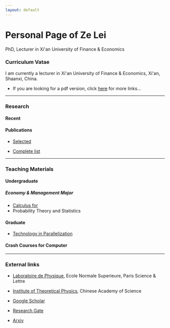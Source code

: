 ```yaml
---
layout: default
---
```


# Personal Page of Ze Lei

PhD, Lecturer in Xi'an University of Finance & Economics

### Curriculum Vatae

I am currently a lecturer in Xi'an University of Finance & Economics, Xi'an, Shaanxi, China.

- If you are looking for a pdf version, click [here](https://leizelaser.github.io/CV) for more links...

------

### Research

#### Recent


#### Publications
- [Selected ](https://leizelaser.github.io/Publications/Select)

- [Complete list](https://leizelaser.github.io/Publications/Complete)

------

### Teaching Materials

#### Undergraduate

##### Economy & Management Major
- [Calculus for ](https://leizelaser.github.io/Teaching/Undergrad/CalculusIII)
- Probability Theory and Statistics

#### Graduate
- [Technology in Parallelization](https://leizelaser.github.io/Teaching/Grad/Parallelization)

#### Crash Courses for Computer

------

### External links

- [Laboratoire de Physique](https://leizelaser.github.io/Teaching/Grad/Parallelization), Ecole Normale Superieure, Paris Science & Lettre
- [Institute of Theoretical Physics](https://leizelaser.github.io/Teaching/Grad/Parallelization), Chinese Academy of Science

- [Google Scholar](https://leizelaser.github.io/Teaching/Grad/Parallelization)
- [Research Gate](https://leizelaser.github.io/Teaching/Grad/Parallelization)
- [Arxiv](https://leizelaser.github.io/Teaching/Grad/Parallelization)
